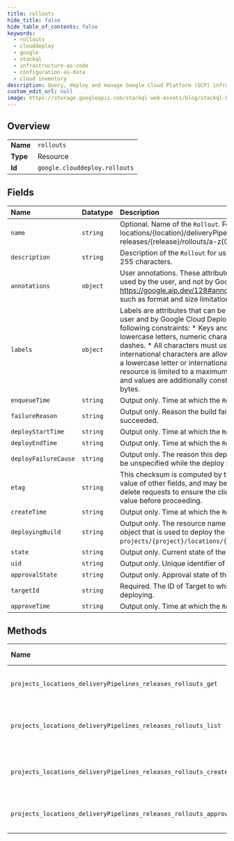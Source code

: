 ```yaml
---
title: rollouts
hide_title: false
hide_table_of_contents: false
keywords:
  - rollouts
  - clouddeploy
  - google    
  - stackql
  - infrastructure-as-code
  - configuration-as-data
  - cloud inventory
description: Query, deploy and manage Google Cloud Platform (GCP) infrastructure and resources using SQL
custom_edit_url: null
image: https://storage.googleapis.com/stackql-web-assets/blog/stackql-blog-post-featured-image.png
---
```

  
    

## Overview
<table><tbody>
<tr><td><b>Name</b></td><td><code>rollouts</code></td></tr>
<tr><td><b>Type</b></td><td>Resource</td></tr>
<tr><td><b>Id</b></td><td><code>google.clouddeploy.rollouts</code></td></tr>
</tbody></table>

## Fields
| Name | Datatype | Description |
|:-----|:---------|:------------|
| `name` | `string` | Optional. Name of the `Rollout`. Format is projects/{project}/ locations/{location}/deliveryPipelines/{deliveryPipeline}/ releases/{release}/rollouts/a-z{0,62}. |
| `description` | `string` | Description of the `Rollout` for user purposes. Max length is 255 characters. |
| `annotations` | `object` | User annotations. These attributes can only be set and used by the user, and not by Google Cloud Deploy. See https://google.aip.dev/128#annotations for more details such as format and size limitations. |
| `labels` | `object` | Labels are attributes that can be set and used by both the user and by Google Cloud Deploy. Labels must meet the following constraints: * Keys and values can contain only lowercase letters, numeric characters, underscores, and dashes. * All characters must use UTF-8 encoding, and international characters are allowed. * Keys must start with a lowercase letter or international character. * Each resource is limited to a maximum of 64 labels. Both keys and values are additionally constrained to be &lt;= 128 bytes. |
| `enqueueTime` | `string` | Output only. Time at which the `Rollout` was enqueued. |
| `failureReason` | `string` | Output only. Reason the build failed. Empty if the build succeeded. |
| `deployStartTime` | `string` | Output only. Time at which the `Rollout` started deploying. |
| `deployEndTime` | `string` | Output only. Time at which the `Rollout` finished deploying. |
| `deployFailureCause` | `string` | Output only. The reason this deploy failed. This will always be unspecified while the deploy in progress. |
| `etag` | `string` | This checksum is computed by the server based on the value of other fields, and may be sent on update and delete requests to ensure the client has an up-to-date value before proceeding. |
| `createTime` | `string` | Output only. Time at which the `Rollout` was created. |
| `deployingBuild` | `string` | Output only. The resource name of the Cloud Build `Build` object that is used to deploy the Rollout. Format is `projects/{project}/locations/{location}/builds/{build}`. |
| `state` | `string` | Output only. Current state of the `Rollout`. |
| `uid` | `string` | Output only. Unique identifier of the `Rollout`. |
| `approvalState` | `string` | Output only. Approval state of the `Rollout`. |
| `targetId` | `string` | Required. The ID of Target to which this `Rollout` is deploying. |
| `approveTime` | `string` | Output only. Time at which the `Rollout` was approved. |
## Methods
| Name | Accessible by | Required Params | Description |
|:-----|:--------------|:----------------|:------------|
| `projects_locations_deliveryPipelines_releases_rollouts_get` | `SELECT` | `deliveryPipelinesId, locationsId, projectsId, releasesId, rolloutsId` | Gets details of a single Rollout. |
| `projects_locations_deliveryPipelines_releases_rollouts_list` | `SELECT` | `deliveryPipelinesId, locationsId, projectsId, releasesId` | Lists Rollouts in a given project and location. |
| `projects_locations_deliveryPipelines_releases_rollouts_create` | `INSERT` | `deliveryPipelinesId, locationsId, projectsId, releasesId` | Creates a new Rollout in a given project and location. |
| `projects_locations_deliveryPipelines_releases_rollouts_approve` | `EXEC` | `deliveryPipelinesId, locationsId, projectsId, releasesId, rolloutsId` | Approves a Rollout. |
